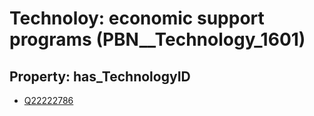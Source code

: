 # Technoloy: __economic support programs__ (PBN__Technology_1601)

## Property: has_TechnologyID

* [Q22222786](Q22222786)

